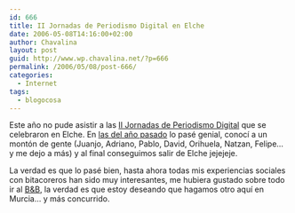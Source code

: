 ```yaml
---
id: 666
title: II Jornadas de Periodismo Digital en Elche
date: 2006-05-08T14:16:00+02:00
author: Chavalina
layout: post
guid: http://www.wp.chavalina.net/?p=666
permalink: /2006/05/08/post-666/
categories:
  - Internet
tags:
  - blogocosa
---
```

Este a&ntilde;o no pude asistir a las <a href="http://egaleradas.blogspot.com/2006/04/el-periodismo-participativo-debate-en.html" target="_blank">II Jornadas de Periodismo Digital</a> que se celebraron en Elche. En <a href="http://chavalina.net/comentar.php?idpost=414" target="_blank">las del a&ntilde;o pasado</a> lo pasé genial, conoc&iacute; a un mont&oacute;n de gente (Juanjo, Adriano, Pablo, David, Orihuela, Natzan, Felipe… y me dejo a más) y al final conseguimos salir de Elche jejejeje. 

La verdad es que lo pasé bien, hasta ahora todas mis experiencias sociales con bitacoreros han sido muy interesantes, me hubiera gustado sobre todo ir al <a title="Beers and blogs" href="http://egaleradas.blogspot.com/2006/04/beer-and-blogs-en-elche.html" target="_blank">B&B</a>, la verdad es que estoy deseando que hagamos otro aqu&iacute; en Murcia… y más concurrido.
